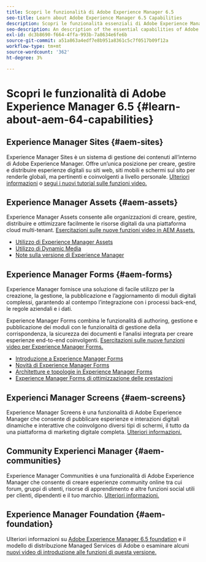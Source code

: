 ```yaml
---
title: Scopri le funzionalità di Adobe Experience Manager 6.5
seo-title: Learn about Adobe Experience Manager 6.5 Capabilities
description: Scopri le funzionalità essenziali di Adobe Experience Manager 6.5
seo-description: An description of the essential capabilities of Adobe Experience Manager 6.5
exl-id: dc3b8690-f664-4ffa-993b-7a8634e6fe6b
source-git-commit: a51a863a4edf7e8b951a8361c5c7f0517b09f12a
workflow-type: tm+mt
source-wordcount: '362'
ht-degree: 3%

---
```


# Scopri le funzionalità di Adobe Experience Manager 6.5 {#learn-about-aem-64-capabilities}

## Experience Manager Sites {#aem-sites}

Experience Manager Sites è un sistema di gestione dei contenuti all’interno di Adobe Experience Manager. Offre un’unica posizione per creare, gestire e distribuire esperienze digitali su siti web, siti mobili e schermi sul sito per renderle globali, ma pertinenti e coinvolgenti a livello personale. [Ulteriori informazioni](https://business.adobe.com/products/experience-manager/sites/web-content-management.html) o [segui i nuovi tutorial sulle funzioni video.](https://experienceleague.adobe.com/docs/experience-manager-learn/sites/overview.html?lang=en)

## Experience Manager Assets {#aem-assets}

Experience Manager Assets consente alle organizzazioni di creare, gestire, distribuire e ottimizzare facilmente le risorse digitali da una piattaforma cloud multi-tenant. [Esercitazioni sulle nuove funzioni video in AEM Assets.](https://experienceleague.adobe.com/docs/experience-manager-learn/assets/overview.html?lang=en)

* [Utilizzo di Experience Manager Assets](/help/assets/manage-assets.md)
* [Utilizzo di Dynamic Media](/help/assets/dynamic-media.md)
* [Note sulla versione di Experience Manager](/help/release-notes/release-notes.md)

## Experience Manager Forms {#aem-forms}

Experience Manager fornisce una soluzione di facile utilizzo per la creazione, la gestione, la pubblicazione e l’aggiornamento di moduli digitali complessi, garantendo al contempo l’integrazione con i processi back-end, le regole aziendali e i dati.

Experience Manager Forms combina le funzionalità di authoring, gestione e pubblicazione dei moduli con le funzionalità di gestione della corrispondenza, la sicurezza dei documenti e l’analisi integrata per creare esperienze end-to-end coinvolgenti. [Esercitazioni sulle nuove funzioni video per Experience Manager Forms.](https://experienceleague.adobe.com/docs/experience-manager-learn/assets/overview.html?lang=en)

* [Introduzione a Experience Manager Forms](/help/forms/using/introduction-aem-forms.md)
* [Novità di Experience Manager Forms](/help/forms/using/whats-new.md)
* [Architetture e topologie in Experience Manager Forms](/help/forms/using/aem-forms-architecture-deployment.md)
* [Experience Manager Forms di ottimizzazione delle prestazioni](/help/forms/using/performance-tuning-aem-forms.md)

## Experienci Manager Screens {#aem-screens}

Experience Manager Screens è una funzionalità di Adobe Experience Manager che consente di pubblicare esperienze e interazioni digitali dinamiche e interattive che coinvolgono diversi tipi di schermi, il tutto da una piattaforma di marketing digitale completa. [Ulteriori informazioni.](https://experienceleague.adobe.com/docs/experience-manager-screens/user-guide/aem-screens-introduction.html?lang=it)

## Community Experienci Manager {#aem-communities}

Experience Manager Communities è una funzionalità di Adobe Experience Manager che consente di creare esperienze community online tra cui forum, gruppi di utenti, risorse di apprendimento e altre funzioni social utili per clienti, dipendenti e il tuo marchio. [Ulteriori informazioni.](https://experienceleague.adobe.com/docs/experience-manager-65/communities/introduction/overview.html?lang=en)

## Experience Manager Foundation {#aem-foundation}

Ulteriori informazioni su [Adobe Experience Manager 6.5 foundation](/help/sites-deploying/home.md) e il modello di distribuzione Managed Services di Adobe o esaminare alcuni [nuovi video di introduzione alle funzioni di questa versione.](https://experienceleague.adobe.com/docs/experience-manager-learn/assets/overview.html?lang=en)

